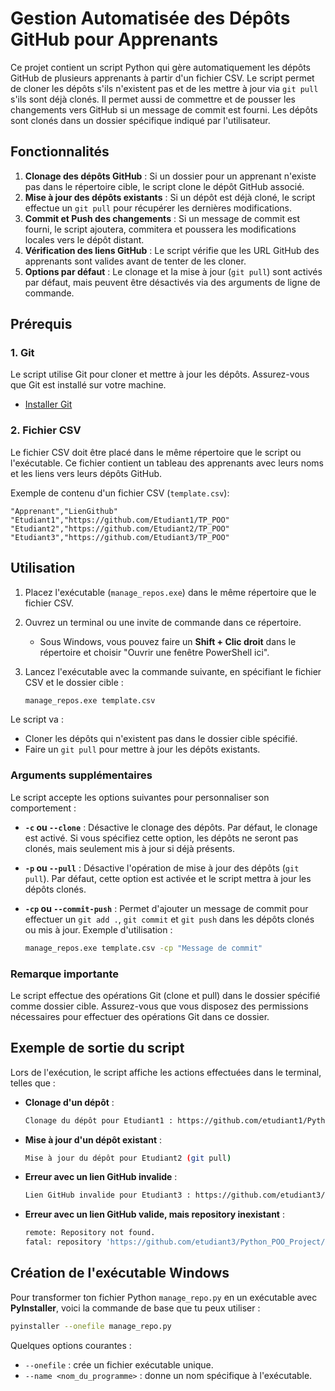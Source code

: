 # Gestion Automatisée des Dépôts GitHub pour Apprenants

Ce projet contient un script Python qui gère automatiquement les dépôts GitHub de plusieurs apprenants à partir d'un fichier CSV. Le script permet de cloner les dépôts s'ils n'existent pas et de les mettre à jour via `git pull` s'ils sont déjà clonés. Il permet aussi de commettre et de pousser les changements vers GitHub si un message de commit est fourni. Les dépôts sont clonés dans un dossier spécifique indiqué par l'utilisateur.

## Fonctionnalités

1. **Clonage des dépôts GitHub** : Si un dossier pour un apprenant n'existe pas dans le répertoire cible, le script clone le dépôt GitHub associé.
2. **Mise à jour des dépôts existants** : Si un dépôt est déjà cloné, le script effectue un `git pull` pour récupérer les dernières modifications.
3. **Commit et Push des changements** : Si un message de commit est fourni, le script ajoutera, commitera et poussera les modifications locales vers le dépôt distant.
4. **Vérification des liens GitHub** : Le script vérifie que les URL GitHub des apprenants sont valides avant de tenter de les cloner.
5. **Options par défaut** : Le clonage et la mise à jour (`git pull`) sont activés par défaut, mais peuvent être désactivés via des arguments de ligne de commande.

## Prérequis

### 1. Git

Le script utilise Git pour cloner et mettre à jour les dépôts. Assurez-vous que Git est installé sur votre machine.

- [Installer Git](https://git-scm.com/)

### 2. Fichier CSV

Le fichier CSV doit être placé dans le même répertoire que le script ou l'exécutable. Ce fichier contient un tableau des apprenants avec leurs noms et les liens vers leurs dépôts GitHub.

Exemple de contenu d'un fichier CSV (`template.csv`):

```csv
"Apprenant","LienGithub"
"Etudiant1","https://github.com/Etudiant1/TP_POO"
"Etudiant2","https://github.com/Etudiant2/TP_POO"
"Etudiant3","https://github.com/Etudiant3/TP_POO"
```

## Utilisation

1. Placez l'exécutable (`manage_repos.exe`) dans le même répertoire que le fichier CSV.
2. Ouvrez un terminal ou une invite de commande dans ce répertoire.
   - Sous Windows, vous pouvez faire un **Shift + Clic droit** dans le répertoire et choisir "Ouvrir une fenêtre PowerShell ici".
3. Lancez l'exécutable avec la commande suivante, en spécifiant le fichier CSV et le dossier cible :

   ```bash
   manage_repos.exe template.csv
   ```

Le script va :

- Cloner les dépôts qui n'existent pas dans le dossier cible spécifié.
- Faire un `git pull` pour mettre à jour les dépôts existants.

### Arguments supplémentaires

Le script accepte les options suivantes pour personnaliser son comportement :

- **`-c` ou `--clone`** : Désactive le clonage des dépôts. Par défaut, le clonage est activé. Si vous spécifiez cette option, les dépôts ne seront pas clonés, mais seulement mis à jour si déjà présents.
  
- **`-p` ou `--pull`** : Désactive l'opération de mise à jour des dépôts (`git pull`). Par défaut, cette option est activée et le script mettra à jour les dépôts clonés.
  
- **`-cp` ou `--commit-push`** : Permet d'ajouter un message de commit pour effectuer un `git add .`, `git commit` et `git push` dans les dépôts clonés ou mis à jour. Exemple d'utilisation :

   ```bash
   manage_repos.exe template.csv -cp "Message de commit"
   ```

### Remarque importante

Le script effectue des opérations Git (clone et pull) dans le dossier spécifié comme dossier cible. Assurez-vous que vous disposez des permissions nécessaires pour effectuer des opérations Git dans ce dossier.

## Exemple de sortie du script

Lors de l'exécution, le script affiche les actions effectuées dans le terminal, telles que :

- **Clonage d'un dépôt** :

   ```bash
   Clonage du dépôt pour Etudiant1 : https://github.com/etudiant1/PythonTP
   ```

- **Mise à jour d'un dépôt existant** :

   ```bash
   Mise à jour du dépôt pour Etudiant2 (git pull)
   ```

- **Erreur avec un lien GitHub invalide** :

   ```bash
   Lien GitHub invalide pour Etudiant3 : https://github.com/etudiant3/Python_POO_Project
   ```

- **Erreur avec un lien GitHub valide, mais repository inexistant** :

   ```bash
   remote: Repository not found.
   fatal: repository 'https://github.com/etudiant3/Python_POO_Project/' not found
   ```

## Création de l'exécutable Windows

Pour transformer ton fichier Python `manage_repo.py` en un exécutable avec **PyInstaller**, voici la commande de base que tu peux utiliser :

```bash
pyinstaller --onefile manage_repo.py
```

Quelques options courantes :

- `--onefile` : crée un fichier exécutable unique.
- `--name <nom_du_programme>` : donne un nom spécifique à l'exécutable.
